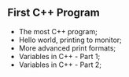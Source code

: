 ## First C++ Program
- The most C++ program;
- Hello world, printing to monitor;
- More advanced print formats;
- Variables in C++ - Part 1;
- Variables in C++ - Part 2;